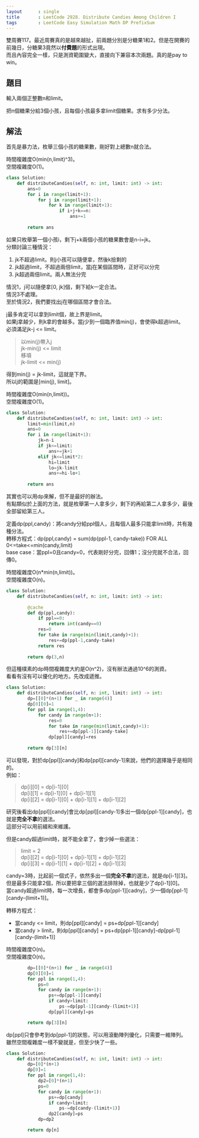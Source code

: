 ```yaml
---
layout      : single
title       : LeetCode 2928. Distribute Candies Among Children I
tags        : LeetCode Easy Simulation Math DP PrefixSum
---
```

雙周賽117。最近周賽真的是越來越扯，前兩題分別是分糖果1和2。但是在開賽的前幾日，分糖果3竟然以**付費題**的形式出現。  
而且內容完全一樣，只是測資範圍變大，直接向下兼容本次兩題。真的是pay to win。  

## 題目

輸入兩個正整數n和limit。  

把n個糖果分給3個小孩，且每個小孩最多拿limit個糖果。求有多少分法。  

## 解法

首先是暴力法，枚舉三個小孩的糖果數，剛好對上總數n就合法。  

時間複雜度O(min(n,limit)^3)。  
空間複雜度O(1)。  

```python
class Solution:
    def distributeCandies(self, n: int, limit: int) -> int:
        ans=0
        for i in range(limit+1):
            for j in range(limit+1):
                for k in range(limit+1):
                    if i+j+k==n:
                        ans+=1
                        
        return ans
```

如果只枚舉第一個小孩i，剩下j+k兩個小孩的糖果數會是n-i=jk。  
分類討論三種情況：  

1. jk不超過limit。則j小孩可以隨便拿，然後k撿剩的  
2. jk超過limit，不超過兩倍limit，當j在某個區間時，正好可以分完  
3. jk超過兩倍limit。兩人無法分完  

情況1，j可以隨便拿[0, jk]個，剩下給k一定合法。  
情況3不處理。  
至於情況2，我們要找出j在哪個區間才會合法。  

j最多肯定可以拿到limit個，故上界是limit。  
如果j拿越少，則k拿的會越多。當j少到一個臨界值min(j)，會使得k超過limit。  
必須滿足jk-j <= limit。  

> 以min(j)帶入j  
> jk-min(j) <= limit  
> 移項  
> jk-limit <= min(j)  

得到min(j) = jk-limit，這就是下界。  
所以j的範圍是[min(j), limit]。  

時間複雜度O(min(n,limit))。  
空間複雜度O(1)。  

```python
class Solution:
    def distributeCandies(self, n: int, limit: int) -> int:
        limit=min(limit,n)
        ans=0
        for i in range(limit+1):
            jk=n-i
            if jk<=limit:
                ans+=jk+1
            elif jk<=limit*2:
                hi=limit
                lo=jk-limit
                ans+=hi-lo+1
                
        return ans
```

其實也可以用dp來解，但不是最好的辦法。  
有點類似於上面的方法，就是枚舉第一人拿多少，剩下的再給第二人拿多少，最後全部留給第三人。  

定義dp(ppl,candy)：將candy分給ppl個人，且每個人最多只能拿limit時，共有幾種分法。  
轉移方程式：dp(ppl,candy) = sum(dp(ppl-1, candy-take)) FOR ALL 0<=take<=min(candy,limit)  
base case：當ppl=0且candy=0，代表剛好分完，回傳1；沒分完就不合法，回傳0。  

時間複雜度O(n\*min(n,limit))。  
空間複雜度O(n)。  

```python
class Solution:
    def distributeCandies(self, n: int, limit: int) -> int:
        
        @cache
        def dp(ppl,candy):
            if ppl==0:
                return int(candy==0)
            res=0
            for take in range(min(limit,candy)+1):
                res+=dp(ppl-1,candy-take)
            return res
        
        return dp(3,n)
```

但這種樸素的dp時間複雜度大約是O(n^2)，沒有辦法通過10^6的測資。  
看看有沒有可以優化的地方。先改成遞推。  

```python
class Solution:
    def distributeCandies(self, n: int, limit: int) -> int:
        dp=[[0]*(n+1) for _ in range(4)]
        dp[0][0]=1
        for ppl in range(1,4):
            for candy in range(n+1):
                res=0
                for take in range(min(limit,candy)+1):
                    res+=dp[ppl-1][candy-take]
                dp[ppl][candy]=res
            
        return dp[3][n]
```

可以發現，對於dp[ppl][candy]和dp[ppl][candy-1]來說，他們的選擇幾乎是相同的。  
例如：  
> dp[i][0] = dp[i-1][0]  
> dp[i][1] = dp[i-1][0] + dp[i-1][1]  
> dp[i][2] = dp[i-1][0] + dp[i-1][1] + dp[i-1][2]  

研究後看出dp[ppl][candy]會比dp[ppl][candy-1]多出一個dp[ppl-1][candy]，也就是**完全不拿**的選法。  
這部分可以用前綴和來維護。  

但是candy超過limit時，就不能全拿了，會少掉一些選法：  
> limit = 2  
> dp[i][2] = dp[i-1][0] + dp[i-1][1] + dp[i-1][2]  
> dp[i][3] = dp[i-1][1] + dp[i-1][2] + dp[i-1][3]  

candy=3時，比起前一個式子，依然多出一個**完全不拿**的選法，就是dp[i-1][3]。  
但是最多只能拿2個，所以要把拿三個的選法排除掉，也就是少了dp[i-1][0]。  
當candy超過limit時，每一次增長，都會多dp[ppl-1][cadny]，少一個dp[ppl-1][candy-(limit+1)]。  

轉移方程式：  

- 當candy <= limit，則dp[ppl][candy] = ps+dp[ppl-1][candy]  
- 當candy > limit，則dp[ppl][candy] = ps+dp[ppl-1][candy]-dp[ppl-1][candy-(limit+1)]  

時間複雜度O(n)。  
空間複雜度O(n)。  

```python
        dp=[[0]*(n+1) for _ in range(4)]
        dp[0][0]=1
        for ppl in range(1,4):
            ps=0
            for candy in range(n+1):
                ps+=dp[ppl-1][candy]
                if candy>limit:
                    ps-=dp[ppl-1][candy-(limit+1)]
                dp[ppl][candy]=ps

        return dp[3][n]
```

dp[ppl]只會參考到dp[ppl-1]的狀態，可以用滾動陣列優化，只需要一維陣列。  
雖然空間複雜度一樣不變就是，但至少快了一些。  

```python
class Solution:
    def distributeCandies(self, n: int, limit: int) -> int:
        dp=[0]*(n+1)
        dp[0]=1
        for ppl in range(1,4):
            dp2=[0]*(n+1)
            ps=0
            for candy in range(n+1):
                ps+=dp[candy]
                if candy>limit:
                    ps-=dp[candy-(limit+1)]
                dp2[candy]=ps
            dp=dp2

        return dp[n]
```
